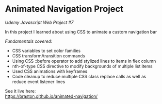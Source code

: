# Animated Navigation Project

*Udemy Javascript Web Project #7*  

In this project I learned about using CSS to animate a custom navigation bar

*Fundamentals covered:*

-  CSS variables to set color families  
-  CSS transform/transition commands  
-  Using CSS ::before operator to add stylized lines to items in flex column  
-  nth-of-type CSS directive to modify backgrounds of multiple list items  
-  Used CSS animations with keyframes  
-  Code cleanup to reduce multiple CSS class replace calls as well as reduce event listener lines  

See it live here:  
https://braston.github.io/animated-navigation/
